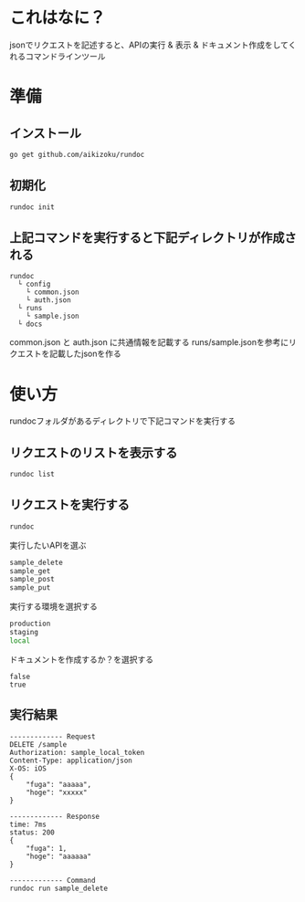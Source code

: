 # これはなに？
jsonでリクエストを記述すると、APIの実行 & 表示 & ドキュメント作成をしてくれるコマンドラインツール

# 準備

## インストール

```bash
go get github.com/aikizoku/rundoc
```

## 初期化

```bash
rundoc init
```

## 上記コマンドを実行すると下記ディレクトリが作成される

```
rundoc 
  └ config
    └ common.json
    └ auth.json
  └ runs
    └ sample.json
  └ docs
```
common.json と auth.json に共通情報を記載する
runs/sample.jsonを参考にリクエストを記載したjsonを作る

# 使い方
rundocフォルダがあるディレクトリで下記コマンドを実行する

## リクエストのリストを表示する

```bash
rundoc list
```

## リクエストを実行する

```bash
rundoc
```

実行したいAPIを選ぶ
```bash
sample_delete
sample_get
sample_post
sample_put
```

実行する環境を選択する
```bash
production
staging
local
```

ドキュメントを作成するか？を選択する
```
false
true
```

## 実行結果

```
------------- Request
DELETE /sample
Authorization: sample_local_token
Content-Type: application/json
X-OS: iOS
{
    "fuga": "aaaaa",
    "hoge": "xxxxx"
}

------------- Response
time: 7ms
status: 200
{
    "fuga": 1,
    "hoge": "aaaaaa"
}

------------- Command
rundoc run sample_delete
```